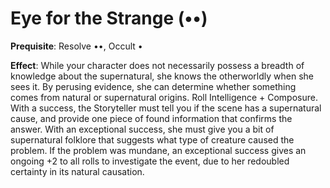 # Eye for the Strange (••)
**Prequisite**: Resolve ••, Occult •

**Effect**: While your character does not necessarily possess a breadth of knowledge about the supernatural, she knows the otherworldly when she sees it. By perusing evidence, she can determine whether something comes from natural or supernatural origins. Roll Intelligence + Composure. With a success, the Storyteller must tell you if the scene has a supernatural cause, and provide one piece of found information that confirms the answer. With an exceptional success, she must give you a bit of supernatural folklore that suggests what type of creature caused the problem. If the problem was mundane, an exceptional success gives an ongoing +2 to all rolls to investigate the event, due to her redoubled certainty in its natural causation.
